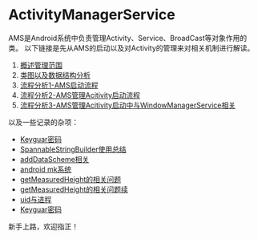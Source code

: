 # ActivityManagerService #

AMS是Android系统中负责管理Activity、Service、BroadCast等对象作用的类。
以下链接是先从AMS的启动以及对Activity的管理来对相关机制进行解读。

1. [概述管理范围](./doc/chap1/chap1.md)
2. [类图以及数据结构分析](./doc/chap2/chap2.md)
3. [流程分析1-AMS启动流程](./doc/AMS启动流程/AMS启动流程.md)
4. [流程分析2-AMS管理Acitivity启动流程](./doc/AMS管理Activity启动流程/AMS管理Acitivity启动流程.md)
5. [流程分析3-AMS管理Acitivity启动中与WindowManagerService相关](./doc/Activity创建过程与window相关部分/Activity创建过程与window相关部分.md)


以及一些记录的杂项：

* [Keyguar密码](./doc/杂项/Keyguar密码.md)
* [SpannableStringBuilder使用总结](./doc/杂项/SpannableStringBuilder使用总结.md)
* [addDataScheme相关](./doc/杂项/addDataScheme相关.md)
* [android mk系统](./doc/杂项/android_mk系统.md)
* [getMeasuredHeight的相关问题](./doc/杂项/getMeasuredHeight的相关问题.md)
* [getMeasuredHeight的相关问题续](./doc/杂项/getMeasuredHeight的相关问题续.md)
* [uid与进程](./doc/杂项/uid与进程.md)
* [Keyguar密码](./doc/杂项/Keyguar密码.md)

新手上路，欢迎指正！
